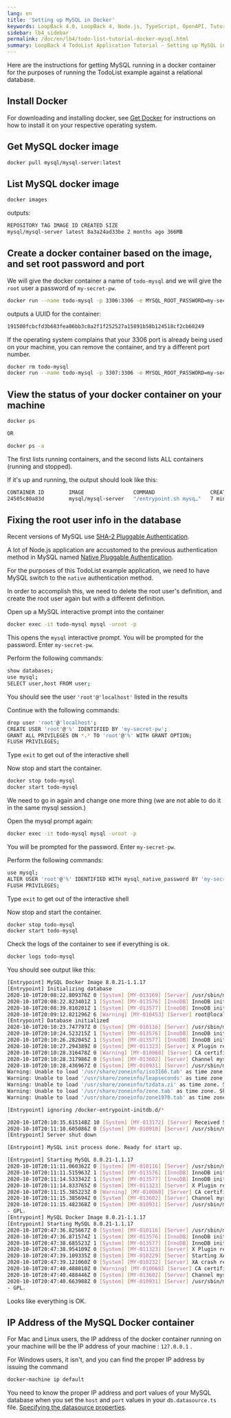```yaml
---
lang: en
title: 'Setting up MySQL in Docker'
keywords: LoopBack 4.0, LoopBack 4, Node.js, TypeScript, OpenAPI, Tutorial
sidebar: lb4_sidebar
permalink: /doc/en/lb4/todo-list-tutorial-docker-mysql.html
summary: LoopBack 4 TodoList Application Tutorial - Setting up MySQL in Docker
---
```


Here are the instructions for getting MySQL running in a docker container for
the purposes of running the TodoList example against a relational database.

## Install Docker

For downloading and installing docker, see
[Get Docker](https://docs.docker.com/get-docker/) for instructions on how to
install it on your respective operating system.

## Get MySQL docker image

```sh
docker pull mysql/mysql-server:latest
```

## List MySQL docker image

```sh
docker images
```

outputs:

```sh
REPOSITORY TAG IMAGE ID CREATED SIZE
mysql/mysql-server latest 8a3a24ad33be 2 months ago 366MB
```

## Create a docker container based on the image, and set root password and port

We will give the docker container a name of `todo-mysql` and we will give the
`root` user a password of `my-secret-pw`.

```sh
docker run --name todo-mysql -p 3306:3306 -e MYSQL_ROOT_PASSWORD=my-secret-pw  -d mysql/mysql-server
```

outputs a UUID for the container:

```sh
191508fcbcfd3b683fea06bb3c8a2f1f252527a15891b58b124518cf2cb60249
```

If the operating system complains that your 3306 port is already being used on
your machine, you can remove the container, and try a different port number.

```sh
docker rm todo-mysql
docker run --name todo-mysql -p 3307:3306 -e MYSQL_ROOT_PASSWORD=my-secret-pw -d mysql/mysql-server
```

## View the status of your docker container on your machine

```sh
docker ps

OR

docker ps -a
```

The first lists running containers, and the second lists ALL containers (running
and stopped).

If it's up and running, the output should look like this:

```sh
CONTAINER ID        IMAGE                COMMAND                  CREATED             STATUS                   PORTS                               NAMES
24505c80a83d        mysql/mysql-server   "/entrypoint.sh mysq…"   7 minutes ago       Up 7 minutes (healthy)   0.0.0.0:3306->3306/tcp, 33060/tcp   todo-mysql
```

## Fixing the root user info in the database

Recent versions of MySQL use
[SHA-2 Pluggable Authentication](https://dev.mysql.com/doc/refman/8.0/en/caching-sha2-pluggable-authentication.html).

A lot of Node.js application are accustomed to the previous authentication
method in MySQL named
[Native Pluggable Authentication](https://dev.mysql.com/doc/refman/8.0/en/native-pluggable-authentication.html).

For the purposes of this TodoList example application, we need to have MySQL
switch to the `native` authentication method.

In order to accomplish this, we need to delete the root user's definition, and
create the root user again but with a different definition.

Open up a MySQL interactive prompt into the container

```sh
docker exec -it todo-mysql mysql -uroot -p
```

This opens the `mysql` interactive prompt. You will be prompted for the
password. Enter `my-secret-pw`.

Perform the following commands:

```sh
show databases;
use mysql;
SELECT user,host FROM user;
```

You should see the user `'root'@'localhost'` listed in the results

Continue with the following commands:

```sh
drop user 'root'@'localhost';
CREATE USER 'root'@'%' IDENTIFIED BY 'my-secret-pw';
GRANT ALL PRIVILEGES ON *.* TO 'root'@'%' WITH GRANT OPTION;
FLUSH PRIVILEGES;
```

Type `exit` to get out of the interactive shell

Now stop and start the container.

```sh
docker stop todo-mysql
docker start todo-mysql
```

We need to go in again and change one more thing (we are not able to do it in
the same mysql session.)

Open the mysql prompt again:

```sh
docker exec -it todo-mysql mysql -uroot -p
```

You will be prompted for the password. Enter `my-secret-pw`.

Perform the following commands:

```sh
use mysql;
ALTER USER 'root'@'%' IDENTIFIED WITH mysql_native_password BY 'my-secret-pw';
FLUSH PRIVILEGES;
```

Type `exit` to get out of the interactive shell

Now stop and start the container.

```sh
docker stop todo-mysql
docker start todo-mysql
```

Check the logs of the container to see if everything is ok.

```sh
docker logs todo-mysql
```

You should see output like this:

```sh
[Entrypoint] MySQL Docker Image 8.0.21-1.1.17
[Entrypoint] Initializing database
2020-10-10T20:08:22.809376Z 0 [System] [MY-013169] [Server] /usr/sbin/mysqld (mysqld 8.0.21) initializing of server in progress as process 20
2020-10-10T20:08:22.823401Z 1 [System] [MY-013576] [InnoDB] InnoDB initialization has started.
2020-10-10T20:08:39.810201Z 1 [System] [MY-013577] [InnoDB] InnoDB initialization has ended.
2020-10-10T20:09:12.821296Z 6 [Warning] [MY-010453] [Server] root@localhost is created with an empty password ! Please consider switching off the --initialize-insecure option.
[Entrypoint] Database initialized
2020-10-10T20:10:23.747797Z 0 [System] [MY-010116] [Server] /usr/sbin/mysqld (mysqld 8.0.21) starting as process 81
2020-10-10T20:10:24.523215Z 1 [System] [MY-013576] [InnoDB] InnoDB initialization has started.
2020-10-10T20:10:26.282045Z 1 [System] [MY-013577] [InnoDB] InnoDB initialization has ended.
2020-10-10T20:10:27.294389Z 0 [System] [MY-011323] [Server] X Plugin ready for connections. Socket: /var/run/mysqld/mysqlx.sock
2020-10-10T20:10:28.316478Z 0 [Warning] [MY-010068] [Server] CA certificate ca.pem is self signed.
2020-10-10T20:10:28.317986Z 0 [System] [MY-013602] [Server] Channel mysql_main configured to support TLS. Encrypted connections are now supported for this channel.
2020-10-10T20:10:28.436967Z 0 [System] [MY-010931] [Server] /usr/sbin/mysqld: ready for connections. Version: '8.0.21'  socket: '/var/lib/mysql/mysql.sock'  port: 0  MySQL Community Server - GPL.
Warning: Unable to load '/usr/share/zoneinfo/iso3166.tab' as time zone. Skipping it.
Warning: Unable to load '/usr/share/zoneinfo/leapseconds' as time zone. Skipping it.
Warning: Unable to load '/usr/share/zoneinfo/tzdata.zi' as time zone. Skipping it.
Warning: Unable to load '/usr/share/zoneinfo/zone.tab' as time zone. Skipping it.
Warning: Unable to load '/usr/share/zoneinfo/zone1970.tab' as time zone. Skipping it.

[Entrypoint] ignoring /docker-entrypoint-initdb.d/*

2020-10-10T20:10:35.615148Z 10 [System] [MY-013172] [Server] Received SHUTDOWN from user root. Shutting down mysqld (Version: 8.0.21).
2020-10-10T20:11:10.605086Z 0 [System] [MY-010910] [Server] /usr/sbin/mysqld: Shutdown complete (mysqld 8.0.21)  MySQL Community Server - GPL.
[Entrypoint] Server shut down

[Entrypoint] MySQL init process done. Ready for start up.

[Entrypoint] Starting MySQL 8.0.21-1.1.17
2020-10-10T20:11:11.060362Z 0 [System] [MY-010116] [Server] /usr/sbin/mysqld (mysqld 8.0.21) starting as process 151
2020-10-10T20:11:11.515963Z 1 [System] [MY-013576] [InnoDB] InnoDB initialization has started.
2020-10-10T20:11:14.533342Z 1 [System] [MY-013577] [InnoDB] InnoDB initialization has ended.
2020-10-10T20:11:14.833765Z 0 [System] [MY-011323] [Server] X Plugin ready for connections. Bind-address: '::' port: 33060, socket: /var/run/mysqld/mysqlx.sock
2020-10-10T20:11:15.385223Z 0 [Warning] [MY-010068] [Server] CA certificate ca.pem is self signed.
2020-10-10T20:11:15.385694Z 0 [System] [MY-013602] [Server] Channel mysql_main configured to support TLS. Encrypted connections are now supported for this channel.
2020-10-10T20:11:15.482368Z 0 [System] [MY-010931] [Server] /usr/sbin/mysqld: ready for connections. Version: '8.0.21'  socket: '/var/lib/mysql/mysql.sock'  port: 3306  MySQL Community Server
- GPL.
[Entrypoint] MySQL Docker Image 8.0.21-1.1.17
[Entrypoint] Starting MySQL 8.0.21-1.1.17
2020-10-10T20:47:36.825667Z 0 [System] [MY-010116] [Server] /usr/sbin/mysqld (mysqld 8.0.21) starting as process 22
2020-10-10T20:47:36.871574Z 1 [System] [MY-013576] [InnoDB] InnoDB initialization has started.
2020-10-10T20:47:38.685523Z 1 [System] [MY-013577] [InnoDB] InnoDB initialization has ended.
2020-10-10T20:47:38.954109Z 0 [System] [MY-011323] [Server] X Plugin ready for connections. Bind-address: '::' port: 33060, socket: /var/run/mysqld/mysqlx.sock
2020-10-10T20:47:39.109335Z 0 [System] [MY-010229] [Server] Starting XA crash recovery...
2020-10-10T20:47:39.121060Z 0 [System] [MY-010232] [Server] XA crash recovery finished.
2020-10-10T20:47:40.488010Z 0 [Warning] [MY-010068] [Server] CA certificate ca.pem is self signed.
2020-10-10T20:47:40.488446Z 0 [System] [MY-013602] [Server] Channel mysql_main configured to support TLS. Encrypted connections are now supported for this channel.
2020-10-10T20:47:40.663988Z 0 [System] [MY-010931] [Server] /usr/sbin/mysqld: ready for connections. Version: '8.0.21'  socket: '/var/lib/mysql/mysql.sock'  port: 3306  MySQL Community Server
- GPL.
```

Looks like everything is OK.

## IP Address of the MySQL Docker container

For Mac and Linux users, the IP address of the docker container running on your
machine will be the IP address of your machine : `127.0.0.1` .

For Windows users, it isn't, and you can find the proper IP address by issuing
the command

```sh
docker-machine ip default
```

You need to know the proper IP address and port values of your MySQL database
when you set the `host` and `port` values in your `db.datasource.ts` file.
[Specifying the datasource properties](./todo-list-tutorial-sqldb.md#specifying-the-datasource-properties).
